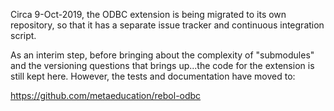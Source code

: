 Circa 9-Oct-2019, the ODBC extension is being migrated to its own repository,
so that it has a separate issue tracker and continuous integration script.

As an interim step, before bringing about the complexity of "submodules"
and the versioning questions that brings up...the code for the extension
is still kept here.  However, the tests and documentation have moved to:

https://github.com/metaeducation/rebol-odbc
